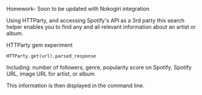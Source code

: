 Homework- Soon to be updated with Nokogiri integration

Using HTTParty, and accessing Spotify's API as a 3rd party this search helper enables you to find any and all relevant information about an artist or album.

HTTParty gem experiment

    HTTParty.get(url).parsed_response

Including: number of followers, genre, popularity score on Spotify, Spotify URL, image URL for artist, or album

This information is then displayed in the command line.
